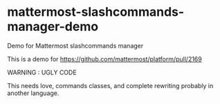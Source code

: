 # mattermost-slashcommands-manager-demo
Demo for Mattermost slashcommands manager

This is a demo for https://github.com/mattermost/platform/pull/2169


WARNING : UGLY CODE

This needs love, commands classes, and complete rewriting probably in another language.

